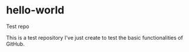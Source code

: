 # hello-world
Test repo

This is a test repository I've just create to test the basic functionalities of GitHub. 
